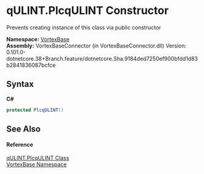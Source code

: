 # qULINT.PlcqULINT Constructor 
 

Prevents creating instance of this class via public constructor

**Namespace:**&nbsp;<a href="N_VortexBase.md">VortexBase</a><br />**Assembly:**&nbsp;VortexBaseConnector (in VortexBaseConnector.dll) Version: 0.101.0-dotnetcore.38+Branch.feature/dotnetcore.Sha.9184ded7250ef900bfdd1d83b2841836087bcfce

## Syntax

**C#**<br />
``` C#
protected PlcqULINT()
```


## See Also


#### Reference
<a href="T_VortexBase_qULINT_PlcqULINT.md">qULINT.PlcqULINT Class</a><br /><a href="N_VortexBase.md">VortexBase Namespace</a><br />